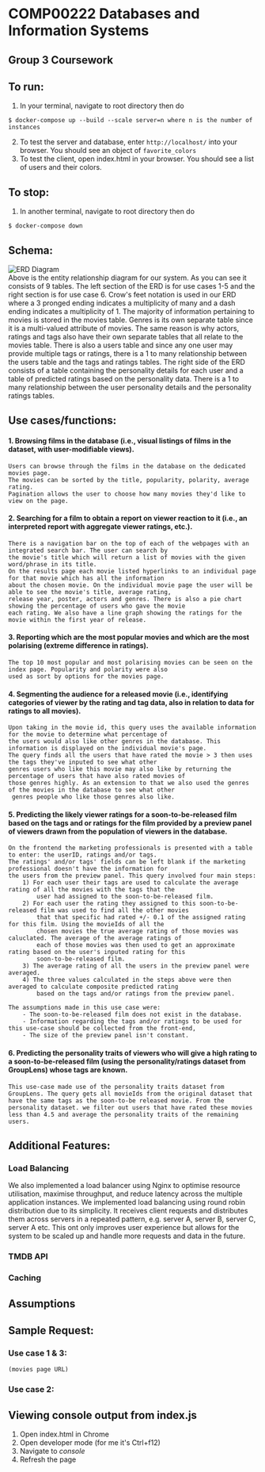 # COMP00222 Databases and Information Systems  
## Group 3 Coursework

## To run:
1. In your terminal, navigate to root directory then do  
```
$ docker-compose up --build --scale server=n where n is the number of instances 
```
2. To test the server and database, enter `http://localhost/` into your browser. You should see an object of `favorite_colors`  
3. To test the client, open index.html in your browser. You should see a list of users and their colors.  

## To stop:
1. In another terminal, navigate to root directory then do 
```
$ docker-compose down
```

## Schema:
![ERD Diagram](https://github.com/ryanchuah/database-cw/tree/main/imgs/erd.png?raw=true)  
Above is the entity relationship diagram for our system. As you can see it consists of 9 tables. The left section of the ERD is for use cases 1-5 and the right section is for use case 6. Crow's feet notation is used in our ERD where a 3 pronged ending indicates a multiplicity of many and a dash ending indicates a multiplicity of 1. The majority of information pertaining to movies is stored in the movies table. Genres is its own separate table since it is a multi-valued attribute of movies. The same reason is why actors, ratings and tags also have their own separate tables that all relate to the movies table. There is also a users table and since any one user may provide multiple tags or ratings, there is a 1 to many relationship between the users table and the tags and ratings tables. The right side of the ERD consists of a table containing the personality details for each user and a table of predicted ratings based on the personality data. There is a 1 to many relationship between the user personality details and the personality ratings tables.

## Use cases/functions:
#### 1. Browsing films in the database (i.e., visual listings of films in the dataset, with user-modifiable views).
    Users can browse through the films in the database on the dedicated movies page. 
    The movies can be sorted by the title, popularity, polarity, average rating.
    Pagination allows the user to choose how many movies they'd like to view on the page.
#### 2. Searching for a film to obtain a report on viewer reaction to it (i.e., an interpreted report with aggregate viewer ratings, etc.).
    There is a navigation bar on the top of each of the webpages with an integrated search bar. The user can search by 
    the movie's title which will return a list of movies with the given word/phrase in its title.
    On the results page each movie listed hyperlinks to an individual page for that movie which has all the information 
    about the chosen movie. On the individual movie page the user will be able to see the movie's title, average rating,
    release year, poster, actors and genres. There is also a pie chart showing the percentage of users who gave the movie
    each rating. We also have a line graph showing the ratings for the movie within the first year of release.
#### 3. Reporting which are the most popular movies and which are the most polarising (extreme difference in ratings).
    The top 10 most popular and most polarising movies can be seen on the index page. Popularity and polarity were also 
    used as sort by options for the movies page.
#### 4. Segmenting the audience for a released movie (i.e., identifying categories of viewer by the rating and tag data, also in relation to data for ratings to all movies).
    Upon taking in the movie id, this query uses the available information for the movie to determine what percentage of 
    the users would also like other genres in the database. This information is displayed on the individual movie's page.
    The query finds all the users that have rated the movie > 3 then uses the tags they've inputed to see what other 
    genres users who like this movie may also like by returning the percentage of users that have also rated movies of 
    those genres highly. As an extension to that we also used the genres of the movies in the database to see what other
     genres people who like those genres also like.
#### 5. Predicting the likely viewer ratings for a soon-to-be-released film based on the tags and or ratings for the film provided by a preview panel of viewers drawn from the population of viewers in the database.
    On the frontend the marketing professionals is presented with a table to enter: the userID, ratings and/or tags. 
    The ratings' and/or tags' fields can be left blank if the marketing professional doesn't have the information for 
    the users from the preview panel. This query involved four main steps:
        1) For each user their tags are used to calculate the average rating of all the movies with the tags that the 
            user had assigned to the soon-to-be-released film.
        2) For each user the rating they assigned to this soon-to-be-released film was used to find all the other movies 
            that that specific had rated +/- 0.1 of the assigned rating for this film. Using the movieIds of all the 
            chosen movies the true average rating of those movies was caluclated. The average of the average ratings of 
            each of those movies was then used to get an approximate rating based on the user's inputed rating for this 
            soon-to-be-released film.
        3) The average rating of all the users in the preview panel were averaged.
        4) The three values calculated in the steps above were then averaged to calculate composite predicted rating 
            based on the tags and/or ratings from the preview panel.

    The assumptions made in this use case were:
        - The soon-to-be-released film does not exist in the database.
        - Information regarding the tags and/or ratings to be used for this use-case should be collected from the front-end,
        - The size of the preview panel isn't constant.
     
#### 6. Predicting the personality traits of viewers who will give a high rating to a soon-to-be-released film (using the personality/ratings dataset from GroupLens) whose tags are known.
    This use-case made use of the personality traits dataset from GroupLens. The query gets all movieIds from the original dataset that have the same tags as the soon-to-be released movie. From the personality dataset. we filter out users that have rated these movies less than 4.5 and average the personality traits of the remaining users.


## Additional Features:
### Load Balancing  
We also implemented a load balancer using Nginx to optimise resource utilisation, maximise throughput, and reduce latency across the multiple application instances. We implemented load balancing using round robin distribution due to its simplicity. It receives client requests and distributes them across servers in a repeated pattern, e.g. server A, server B, server C, server A etc. This ont only improves user experience but allows for the system to be scaled up and handle more requests and data in the future.  

### TMDB API

### Caching

## Assumptions


## Sample Request:
### Use case 1 & 3:
    (movies page URL)

### Use case 2:








## Viewing console output from index.js
1. Open index.html in Chrome
2. Open developer mode (for me it's Ctrl+f12)
3. Navigate to _console_
4. Refresh the page
    
